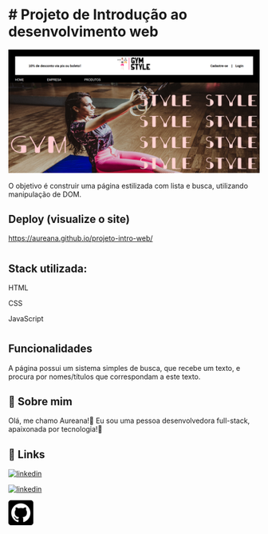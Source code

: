 # # Projeto de Introdução ao desenvolvimento web
![Navigate](./midia/telaHomeProjetoIntro.png)

O objetivo é construir uma página estilizada com lista e busca, utilizando manipulação de DOM.


## Deploy (visualize o site)

https://aureana.github.io/projeto-intro-web/

#
## Stack utilizada:  
HTML

CSS

JavaScript
#

## Funcionalidades

A página possui um sistema simples de busca, que recebe um texto, e procura por nomes/títulos que correspondam a este texto.



## 🚀 Sobre mim
 Olá, me chamo Aureana!👋 Eu sou uma pessoa desenvolvedora full-stack, apaixonada por tecnologia!💖



## 🔗 Links

[![linkedin](https://img.shields.io/badge/linkedin-0A66C2?style=for-the-badge&logo=linkedin&logoColor=white)](https://www.linkedin.com/in/aureana-santos-a7091b21b)


[![linkedin](https://img.shields.io/badge/linkedin-0A66C2?style=for-the-badge&logo=linkedin&logoColor=white)](https://www.linkedin.com/in/aureana-santos-a7091b21b)

[![GitHub](./midia/github22.png)](https://github.com/Aureana)

